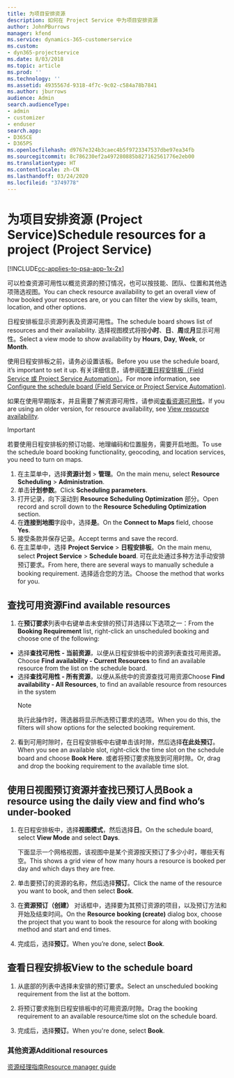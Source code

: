 ```yaml
---
title: 为项目安排资源
description: 如何在 Project Service 中为项目安排资源
author: JohnPBurrows
manager: kfend
ms.service: dynamics-365-customerservice
ms.custom:
- dyn365-projectservice
ms.date: 8/03/2018
ms.topic: article
ms.prod: ''
ms.technology: ''
ms.assetid: 4935567d-9318-4f7c-9c02-c584a78b7841
ms.author: jburrows
audience: Admin
search.audienceType:
- admin
- customizer
- enduser
search.app:
- D365CE
- D365PS
ms.openlocfilehash: d9767e324b3caec4b5f9723347537dbe97ea34fb
ms.sourcegitcommit: 8c786230ef2a497280885b827162561776e2eb00
ms.translationtype: HT
ms.contentlocale: zh-CN
ms.lasthandoff: 03/24/2020
ms.locfileid: "3749778"
---
```

# <a name="schedule-resources-for-a-project-project-service"></a><span data-ttu-id="51e3c-103">为项目安排资源 (Project Service)</span><span class="sxs-lookup"><span data-stu-id="51e3c-103">Schedule resources for a project (Project Service)</span></span>

[!INCLUDE[cc-applies-to-psa-app-1x-2x](../includes/cc-applies-to-psa-app-1x-2x.md)]

<span data-ttu-id="51e3c-104">可以检查资源可用性以概览资源的预订情况，也可以按技能、团队、位置和其他选项筛选视图。</span><span class="sxs-lookup"><span data-stu-id="51e3c-104">You can check resource availability to get an overall view of how booked your resources are, or you can filter the view by skills, team, location, and other options.</span></span>  
  
<span data-ttu-id="51e3c-105">日程安排板显示资源列表及资源可用性。</span><span class="sxs-lookup"><span data-stu-id="51e3c-105">The schedule board shows list of resources and their availability.</span></span> <span data-ttu-id="51e3c-106">选择视图模式将按**小时**、**日**、**周**或**月**显示可用性。</span><span class="sxs-lookup"><span data-stu-id="51e3c-106">Select a view mode to show availability by **Hours**, **Day**, **Week**, or **Month**.</span></span>  
  
<span data-ttu-id="51e3c-107">使用日程安排板之前，请务必设置该板。</span><span class="sxs-lookup"><span data-stu-id="51e3c-107">Before you use the schedule board, it’s important to set it up.</span></span> <span data-ttu-id="51e3c-108">有关详细信息，请参阅[配置日程安排板（Field Service 或 Project Service Automation）](../field-service/configure-schedule-board.md)。</span><span class="sxs-lookup"><span data-stu-id="51e3c-108">For more information, see [Configure the schedule board (Field Service or Project Service Automation)](../field-service/configure-schedule-board.md).</span></span>
  
<span data-ttu-id="51e3c-109">如果在使用早期版本，并且需要了解资源可用性，请参阅[查看资源可用性](../project-service/view-resource-availability.md)。</span><span class="sxs-lookup"><span data-stu-id="51e3c-109">If you are using an older version, for resource availability, see [View resource availability](../project-service/view-resource-availability.md).</span></span>  

> [!IMPORTANT]
>  <span data-ttu-id="51e3c-110">若要使用日程安排板的预订功能、地理编码和位置服务，需要开启地图。</span><span class="sxs-lookup"><span data-stu-id="51e3c-110">To use the schedule board booking functionality, geocoding, and location services, you need to turn on maps.</span></span>  
> 
> 1. <span data-ttu-id="51e3c-111">在主菜单中，选择**资源计划** > **管理**。</span><span class="sxs-lookup"><span data-stu-id="51e3c-111">On the main menu, select **Resource Scheduling** > **Administration**.</span></span>  
> 2. <span data-ttu-id="51e3c-112">单击**计划参数**。</span><span class="sxs-lookup"><span data-stu-id="51e3c-112">Click **Scheduling parameters**.</span></span>  
> 3. <span data-ttu-id="51e3c-113">打开记录，向下滚动到 **Resource Scheduling Optimization** 部分。</span><span class="sxs-lookup"><span data-stu-id="51e3c-113">Open record and scroll down to the **Resource Scheduling Optimization** section.</span></span>  
> 4. <span data-ttu-id="51e3c-114">在**连接到地图**字段中，选择**是**。</span><span class="sxs-lookup"><span data-stu-id="51e3c-114">On the **Connect to Maps** field, choose **Yes**.</span></span>  
> 5. <span data-ttu-id="51e3c-115">接受条款并保存记录。</span><span class="sxs-lookup"><span data-stu-id="51e3c-115">Accept terms and save the record.</span></span>  
> 6. <span data-ttu-id="51e3c-116">在主菜单中，选择 **Project Service** > **日程安排板**。</span><span class="sxs-lookup"><span data-stu-id="51e3c-116">On the main menu, select **Project Service** > **Schedule board**.</span></span> <span data-ttu-id="51e3c-117">可在此处通过多种方法手动安排预订要求。</span><span class="sxs-lookup"><span data-stu-id="51e3c-117">From here, there are several ways to manually schedule a booking requirement.</span></span> <span data-ttu-id="51e3c-118">选择适合您的方法。</span><span class="sxs-lookup"><span data-stu-id="51e3c-118">Choose the method that works for you.</span></span>
  
## <a name="find-available-resources"></a><span data-ttu-id="51e3c-119">查找可用资源</span><span class="sxs-lookup"><span data-stu-id="51e3c-119">Find available resources</span></span>

1.  <span data-ttu-id="51e3c-120">在**预订要求**列表中右键单击未安排的预订并选择以下选项之一：</span><span class="sxs-lookup"><span data-stu-id="51e3c-120">From the **Booking Requirement** list, right-click an unscheduled booking and choose one of the following:</span></span>  
  
- <span data-ttu-id="51e3c-121">选择**查找可用性 - 当前资源**，以便从日程安排板中的资源列表查找可用资源。</span><span class="sxs-lookup"><span data-stu-id="51e3c-121">Choose **Find availability - Current Resources** to find an available resource from the list on the schedule board.</span></span>  
- <span data-ttu-id="51e3c-122">选择**查找可用性 - 所有资源**，以便从系统中的资源查找可用资源</span><span class="sxs-lookup"><span data-stu-id="51e3c-122">Choose **Find availability - All Resources**, to find an available resource from resources in the system</span></span>  
   > [!NOTE]
   >  <span data-ttu-id="51e3c-123">执行此操作时，筛选器将显示所选预订要求的选项。</span><span class="sxs-lookup"><span data-stu-id="51e3c-123">When you do this, the filters will show options for the selected booking requirement.</span></span>  
  
2. <span data-ttu-id="51e3c-124">看到可用时隙时，在日程安排板中右键单击该时隙，然后选择**在此处预订**。</span><span class="sxs-lookup"><span data-stu-id="51e3c-124">When you see an available slot, right-click the time slot on the schedule board and choose **Book Here**.</span></span> <span data-ttu-id="51e3c-125">或者将预订要求拖放到可用时隙。</span><span class="sxs-lookup"><span data-stu-id="51e3c-125">Or, drag and drop the booking requirement to the available time slot.</span></span>  
  

## <a name="book-a-resource-using-the-daily-view-and-find-whos-under-booked"></a><span data-ttu-id="51e3c-126">使用日视图预订资源并查找已预订人员</span><span class="sxs-lookup"><span data-stu-id="51e3c-126">Book a resource using the daily view and find who’s under-booked</span></span>
  
1.  <span data-ttu-id="51e3c-127">在日程安排板中，选择**视图模式**，然后选择**日**。</span><span class="sxs-lookup"><span data-stu-id="51e3c-127">On the schedule board, select **View Mode** and select **Days**.</span></span>  
  
    <span data-ttu-id="51e3c-128">下面显示一个网格视图，该视图中是某个资源按天预订了多少小时，哪些天有空。</span><span class="sxs-lookup"><span data-stu-id="51e3c-128">This shows a grid view of how many hours a resource is booked per day and which days they are free.</span></span>  
  
2.  <span data-ttu-id="51e3c-129">单击要预订的资源的名称，然后选择**预订**。</span><span class="sxs-lookup"><span data-stu-id="51e3c-129">Click the name of the resource you want to book, and then select **Book**.</span></span>  
  
3.  <span data-ttu-id="51e3c-130">在**资源预订（创建）** 对话框中，选择要为其预订资源的项目，以及预订方法和开始及结束时间。</span><span class="sxs-lookup"><span data-stu-id="51e3c-130">On the **Resource booking (create)** dialog box, choose the project that you want to book the resource for along with booking method and start and end times.</span></span>  
  
4.  <span data-ttu-id="51e3c-131">完成后，选择**预订**。</span><span class="sxs-lookup"><span data-stu-id="51e3c-131">When you’re done, select **Book**.</span></span>  
  
## <a name="view-to-the-schedule-board"></a><span data-ttu-id="51e3c-132">查看日程安排板</span><span class="sxs-lookup"><span data-stu-id="51e3c-132">View to the schedule board</span></span>
  
1.  <span data-ttu-id="51e3c-133">从底部的列表中选择未安排的预订要求。</span><span class="sxs-lookup"><span data-stu-id="51e3c-133">Select an unscheduled booking requirement from the list at the bottom.</span></span>  
  
2.  <span data-ttu-id="51e3c-134">将预订要求拖到日程安排板中的可用资源/时隙。</span><span class="sxs-lookup"><span data-stu-id="51e3c-134">Drag the booking requirement to an available resource/time slot on the schedule board.</span></span>  
  
3.  <span data-ttu-id="51e3c-135">完成后，选择**预订**。</span><span class="sxs-lookup"><span data-stu-id="51e3c-135">When you're done, select **Book**.</span></span>  
  
### <a name="additional-resources"></a><span data-ttu-id="51e3c-136">其他资源</span><span class="sxs-lookup"><span data-stu-id="51e3c-136">Additional resources</span></span>  
 [<span data-ttu-id="51e3c-137">资源经理指南</span><span class="sxs-lookup"><span data-stu-id="51e3c-137">Resource manager guide</span></span>](../project-service/resource-manager-guide.md)
